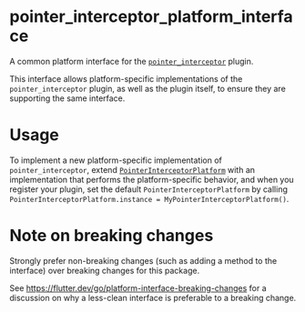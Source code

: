 # pointer_interceptor_platform_interface

A common platform interface for the [`pointer_interceptor`][1] plugin.

This interface allows platform-specific implementations of the `pointer_interceptor`
plugin, as well as the plugin itself, to ensure they are supporting the
same interface.

# Usage

To implement a new platform-specific implementation of `pointer_interceptor`, extend
[`PointerInterceptorPlatform`][2] with an implementation that performs the
platform-specific behavior, and when you register your plugin, set the default
`PointerInterceptorPlatform` by calling
`PointerInterceptorPlatform.instance = MyPointerInterceptorPlatform()`.

# Note on breaking changes

Strongly prefer non-breaking changes (such as adding a method to the interface)
over breaking changes for this package.

See https://flutter.dev/go/platform-interface-breaking-changes for a discussion
on why a less-clean interface is preferable to a breaking change.

[1]: ../pointer_interceptor
[2]: lib/pointer_interceptor_platform_interface.dart